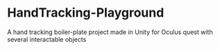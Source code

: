 # HandTracking-Playground
A hand tracking boiler-plate project made in Unity for Oculus quest with several interactable objects
